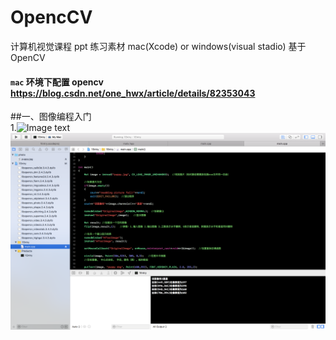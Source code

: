 # OpencCV

计算机视觉课程 ppt 练习素材 mac(Xcode) or windows(visual stadio) 基于OpenCV <br>

#### `mac` 环境下配置 opencv https://blog.csdn.net/one_hwx/article/details/82353043 <br>

##一、图像编程入门<br>
1.![Image text](https://github.com/122537067/OpencCV/blob/master/MyCode/1Entry/photo/exeT.png)
![Image text](https://github.com/122537067/OpencCV/blob/master/MyCode/1Entry/photo/code.png)
